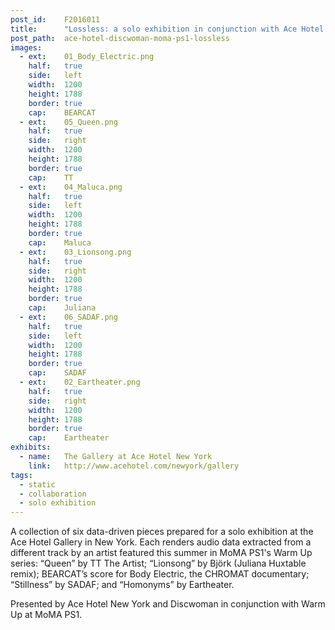 ```yaml
---
post_id:    F2016011
title:      "Lossless: a solo exhibition in conjunction with Ace Hotel ✕ Discwoman ✕ MoMA PS1"
post_path:  ace-hotel-discwoman-moma-ps1-lossless
images:
  - ext:    01_Body_Electric.png
    half:   true
    side:   left
    width:  1200
    height: 1788
    border: true
    cap:    BEARCAT
  - ext:    05_Queen.png
    half:   true
    side:   right
    width:  1200
    height: 1788
    border: true
    cap:    TT
  - ext:    04_Maluca.png
    half:   true
    side:   left
    width:  1200
    height: 1788
    border: true
    cap:    Maluca
  - ext:    03_Lionsong.png
    half:   true
    side:   right
    width:  1200
    height: 1788
    border: true
    cap:    Juliana
  - ext:    06_SADAF.png
    half:   true
    side:   left
    width:  1200
    height: 1788
    border: true
    cap:    SADAF
  - ext:    02_Eartheater.png
    half:   true
    side:   right
    width:  1200
    height: 1788
    border: true
    cap:    Eartheater
exhibits:
  - name:   The Gallery at Ace Hotel New York
    link:   http://www.acehotel.com/newyork/gallery
tags:
  - static
  - collaboration
  - solo exhibition
---
```

A collection of six data-driven pieces prepared for a solo exhibition at the Ace Hotel Gallery in New York. Each renders audio data extracted from a different track by an artist featured this summer in MoMA PS1's Warm Up series: “Queen” by TT The Artist; “Lionsong” by Björk (Juliana Huxtable remix); BEARCAT’s score for Body Electric, the CHROMAT documentary; “Stillness” by SADAF; and “Homonyms” by Eartheater.

Presented by Ace Hotel New York and Discwoman in conjunction with Warm Up at MoMA PS1.
